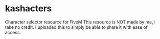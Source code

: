 # kashacters
Character selector resource for FiveM This resource is NOT made by me, I take no credit.  I uploaded this to simply be able to share it with ease of access.
